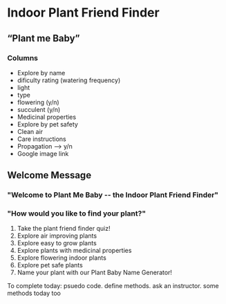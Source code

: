 # Indoor Plant Friend Finder
## “Plant me Baby”

### Columns
* Explore by name
* dificulty rating (watering frequency)
* light
* type
* flowering (y/n)
* succulent (y/n)
* Medicinal properties
* Explore by pet safety
* Clean air
* Care instructions
* Propagation --> y/n
* Google image link

## Welcome Message

### "Welcome to Plant Me Baby -- the Indoor Plant Friend Finder"

### "How would you like to find your plant?"

1. Take the plant friend finder quiz!
2. Explore air improving plants
3. Explore easy to grow plants
4. Explore plants with medicinal properties
5. Explore flowering indoor plants
6. Explore pet safe plants
7. Name your plant with our Plant Baby Name Generator!


To complete today: psuedo code. define methods. ask an instructor.
some methods today too
